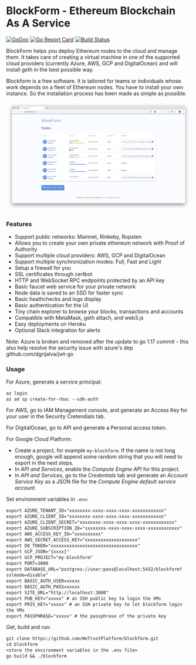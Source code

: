 # BlockForm - Ethereum Blockchain As A Service

[![GoDoc](https://godoc.org/github.com/WeTrustPlatform/blockform?status.svg)](https://godoc.org/github.com/WeTrustPlatform/blockform)
[![Go Report Card](https://goreportcard.com/badge/github.com/WeTrustPlatform/blockform)](https://goreportcard.com/report/github.com/WeTrustPlatform/blockform)
[![Build Status](https://travis-ci.org/WeTrustPlatform/blockform.svg?branch=master)](https://travis-ci.org/WeTrustPlatform/blockform)

BlockForm helps you deploy Ethereum nodes to the cloud and manage them.
It takes care of creating a virtual machine in one of the supported cloud
providers (currently Azure, AWS, GCP and DigitalOcean) and will install geth in
the best possible way.

Blockform is a free software. It is tailored for teams or individuals whose
work depends on a fleet of Ethereum nodes. You have to install your own
instance. So the installation process has been made as simple as possible.

![Screenshot](https://github.com/WeTrustPlatform/blockform/raw/master/static/screenshot.png)

### Features

 - Support public networks: Mainnet, Rinkeby, Ropsten
 - Allows you to create your own private ethereum network with Proof of Authority
 - Support multiple cloud providers: AWS, GCP and DigitalOcean
 - Support multiple synchronization modes: Full, Fast and Light
 - Setup a firewall for you
 - SSL certificates through certbot
 - HTTP and WebSocket RPC endpoints protected by an API key
 - Basic faucet web service for your private network
 - Node data is saved to an SSD for faster sync
 - Basic heathchecks and logs display
 - Basic authentication for the UI
 - Tiny chain explorer to browse your blocks, transactions and accounts
 - Compatible with MetaMask, geth attach, and web3.js
 - Easy deployments on Heroku
 - Optional Slack integration for alerts

Note: Azure is broken and removed after the update to go 1.17 commit - this also
help resolve the security issue with azure's dep github.com/dgrijalva/jwt-go

### Usage

For Azure, generate a service principal:

    az login
    az ad sp create-for-rbac --sdk-auth

For AWS, go to IAM Management console, and generate an Access Key for your
user in the Security Cretendials tab.

For DigitalOcean, go to API and generate a Personal access token.

For Google Cloud Platform:

 - Create a project, for example `my-blockform`. If the name is not long enough,
 google will append some random string that you will need to export in the next
 steps.
 - In *API and Services*, enable the *Compute Engine API* for this project.
 - In *API and Services*, go to the *Credentials* tab and generate an *Account
 Service Key* as a JSON file for the *Compute Engine default service account*.

Set environment variables in `.env`:

    export AZURE_TENANT_ID="xxxxxxxx-xxxx-xxxx-xxxx-xxxxxxxxxxxx"
    export AZURE_CLIENT_ID="xxxxxxxx-xxxx-xxxx-xxxx-xxxxxxxxxxxx"
    export AZURE_CLIENT_SECRET="xxxxxxxx-xxxx-xxxx-xxxx-xxxxxxxxxxxx"
    export AZURE_SUBSCRIPTION_ID="xxxxxxxx-xxxx-xxxx-xxxx-xxxxxxxxxxxx"
    export AWS_ACCESS_KEY_ID="xxxxxxxxxx"
    export AWS_SECRET_ACCESS_KEY="xxxxxxxxxxxxxxxxxxxx"
    export DO_TOKEN="xxxxxxxxxxxxxxxxxxxxxxxxxxxxxxxxx"
    export GCP_JSON="{xxxx}"
    export GCP_PROJECT="my-blockform"
    export PORT=3000
    export DATABASE_URL="postgres://user:pass@localhost:5432/blockform?sslmode=disable"
    export BASIC_AUTH_USER=xxxxx
    export BASIC_AUTH_PASS=xxxxx
    export SITE_URL="http://localhost:3000"
    export PUB_KEY="xxxxx" # an SSH public key to login the VMs
    export PRIV_KEY="xxxxx" # an SSH private key to let blockform login the VMs
    export PASSPHRASE="xxxxx" # the passphrase of the private key

Get, build and run:

    git clone https://github.com/WeTrustPlatform/blockform.git
    cd blockform
    <store the environment variables in the .env file>
    go build && ./blockform
